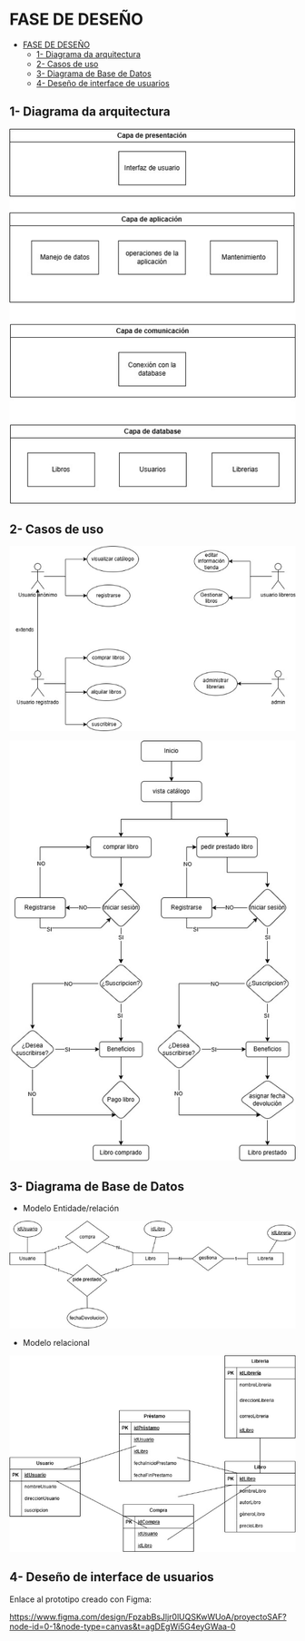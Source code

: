 # FASE DE DESEÑO

- [FASE DE DESEÑO](#fase-de-deseño)
  - [1- Diagrama da arquitectura](#1--diagrama-da-arquitectura)
  - [2- Casos de uso](#2--casos-de-uso)
  - [3- Diagrama de Base de Datos](#3--diagrama-de-base-de-datos)
  - [4- Deseño de interface de usuarios](#4--deseño-de-interface-de-usuarios)


## 1- Diagrama da arquitectura

![alt text](../img/Diagrama-arquitectura-proyectoSAF.jpg)

## 2- Casos de uso

![alt text](../img/Diagrama-usuarios-proyectoSAF.jpg)

![alt text](..\img\Diagrama-flujo-proyectoSAF.jpg)

## 3- Diagrama de Base de Datos
- Modelo Entidade/relación

![alt text](../img/Diagrama-ER-proyectoSAF.jpg)

- Modelo relacional

![alt text](../img/Diagrama-relacional-proyectoSAF.jpg)

## 4- Deseño de interface de usuarios

Enlace al prototipo creado con Figma:

https://www.figma.com/design/FpzabBsJljr0lUQSKwWUoA/proyectoSAF?node-id=0-1&node-type=canvas&t=agDEgWi5G4eyGWaa-0